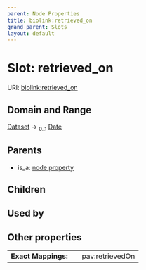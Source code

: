 ```yaml
---
parent: Node Properties
title: biolink:retrieved_on
grand_parent: Slots
layout: default
---
```


# Slot: retrieved_on




URI: [biolink:retrieved_on](https://w3id.org/biolink/vocab/retrieved_on)

## Domain and Range

[Dataset](Dataset.md) ->  <sub>0..1</sub> [Date](types/Date.md)

## Parents

 *  is_a: [node property](node_property.md)

## Children


## Used by


## Other properties

|  |  |  |
| --- | --- | --- |
| **Exact Mappings:** | | pav:retrievedOn |

